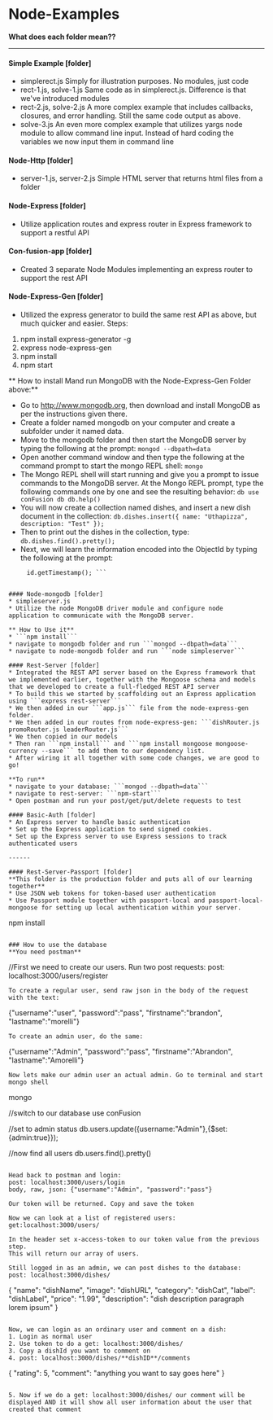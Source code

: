# Node-Examples
**What does each folder mean??**
_______
#### Simple Example [folder]
* simplerect.js
  Simply for illustration purposes. No modules, just code
* rect-1.js, solve-1.js
  Same code as in simplerect.js. Difference is that we've introduced modules
* rect-2.js, solve-2.js
  A more complex example that includes callbacks, closures, and error handling. Still the same code output as above.
* solve-3.js
  An even more complex example that utilizes yargs node module to allow command line input. Instead of hard coding the variables we now input them in command line
  
#### Node-Http [folder]
* server-1.js, server-2.js
  Simple HTML server that returns html files from a folder
  
#### Node-Express [folder]
* Utilize application routes and express router in Express framework to support a restful API

#### Con-fusion-app [folder]
* Created 3 separate Node Modules implementing an express router to support the rest API

#### Node-Express-Gen [folder]
* Utilized the express generator to build the same rest API as above, but much quicker and easier. Steps:
1. npm install express-generator -g
2. express node-express-gen
3. npm install
4. npm start

** How to install Mand run MongoDB with the Node-Express-Gen Folder above:**
* Go to http://www.mongodb.org, then download and install MongoDB as per the instructions given there.
* Create a folder named mongodb on your computer and create a subfolder under it named data.
* Move to the mongodb folder and then start the MongoDB server by typing the following at the prompt: ```mongod --dbpath=data```
* Open another command window and then type the following at the command prompt to start the mongo REPL shell: ```mongo```
* The Mongo REPL shell will start running and give you a prompt to issue commands to the MongoDB server. At the Mongo REPL prompt, type the following commands one by one and see the resulting behavior: ``` db
     use conFusion
     db
     db.help() ```
* You will now create a collection named dishes, and insert a new dish document in the collection: 
``` db.dishes.insert({ name: "Uthapizza", description: "Test" }); ```
* Then to print out the dishes in the collection, type:
``` db.dishes.find().pretty(); ```
* Next, we will learn the information encoded into the ObjectId by typing the following at the prompt: 
``` var id = new ObjectId();
     id.getTimestamp(); ```


#### Node-mongodb [folder]
* simpleserver.js
* Utilize the node MongoDB driver module and configure node application to communicate with the MongoDB server. 

** How to Use it**
* ```npm install```
* navigate to mongodb folder and run ```mongod --dbpath=data```
* navigate to node-mongodb folder and run ```node simpleserver```

#### Rest-Server [folder]
* Integrated the REST API server based on the Express framework that we implemented earlier, together with the Mongoose schema and models that we developed to create a full-fledged REST API server
* To build this we started by scaffolding out an Express application using ```express rest-server```
* We then added in our ```app.js``` file from the node-express-gen folder.
* We then added in our routes from node-express-gen: ```dishRouter.js promoRouter.js leaderRouter.js```
* We then copied in our models
* Then ran ```npm install``` and ```npm install mongoose mongoose-currency --save``` to add them to our dependency list.
* After wiring it all together with some code changes, we are good to go!

**To run**
* navigate to your database: ```mongod --dbpath=data```
* navigate to rest-server: ```npm-start```
* Open postman and run your post/get/put/delete requests to test

#### Basic-Auth [folder]
* An Express server to handle basic authentication
* Set up the Express application to send signed cookies.
* Set up the Express server to use Express sessions to track authenticated users

------

#### Rest-Server-Passport [folder]
**This folder is the production folder and puts all of our learning together**
* Use JSON web tokens for token-based user authentication
* Use Passport module together with passport-local and passport-local-mongoose for setting up local authentication within your server.
```
npm install
```

### How to use the database
**You need postman**
```
//First we need to create our users. Run two post requests:
post: localhost:3000/users/register
```
To create a regular user, send raw json in the body of the request with the text:
```
{"username":"user", "password":"pass", "firstname":"brandon", "lastname":"morelli"}
```
To create an admin user, do the same:
```
{"username":"Admin", "password":"pass", "firstname":"Abrandon", "lastname":"Amorelli"}
```
Now lets make our admin user an actual admin. Go to terminal and start mongo shell
```
mongo

//switch to our database
use conFusion

//set to admin status
db.users.update({username:"Admin"},{$set:{admin:true}});

//now find all users
db.users.find().pretty()
```

Head back to postman and login:
post: localhost:3000/users/login
body, raw, json: {"username":"Admin", "password":"pass"}

Our token will be returned. Copy and save the token

Now we can look at a list of registered users:
get:localhost:3000/users/

In the header set x-access-token to our token value from the previous step.
This will return our array of users. 

Still logged in as an admin, we can post dishes to the database:
post: localhost:3000/dishes/
```
{
"name": "dishName",
"image": "dishURL",
"category": "dishCat",
"label": "dishLabel",
"price": "1.99",
"description": "dish description paragraph lorem ipsum"
}
```

Now, we can login as an ordinary user and comment on a dish:
1. Login as normal user
2. Use token to do a get: localhost:3000/dishes/
3. Copy a dishId you want to comment on
4. post: localhost:3000/dishes/**dishID**/comments
```
{
    "rating": 5,
    "comment": "anything you want to say goes here"
}
```

5. Now if we do a get: localhost:3000/dishes/ our comment will be displayed AND it will show all user information about the user that created that comment
